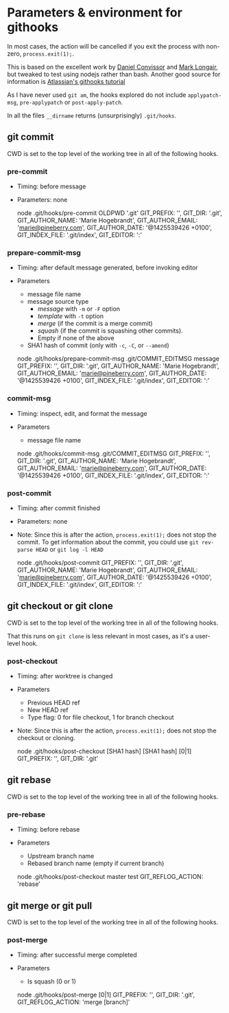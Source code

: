 # Parameters & environment for githooks

In most cases, the action will be cancelled if you exit the process with
non-zero, `process.exit(1);`.

This is based on the excellent work by [Daniel Convissor](http://www.analysisandsolutions.com/code/git-hooks-summary-cheat-sheet.htm)
and [Mark Longair](http://longair.net/blog/2011/04/09/missing-git-hooks-documentation/),
but tweaked to test using nodejs rather than bash. Another good source for
information is [Atlassian's githooks tutorial](https://www.atlassian.com/git/tutorials/git-hooks/local-hooks)

As I have never used `git am`, the hooks explored do not include `applypatch-msg`,
`pre-applypatch` or `post-apply-patch`.

In all the files `__dirname` returns (unsurprisingly) `.git/hooks`.

## git commit
CWD is set to the top level of the working tree in all of the following hooks.

### pre-commit
* Timing: before message
* Parameters: none

    node .git/hooks/pre-commit
    OLDPWD '.git'
    GIT_PREFIX: '',
    GIT_DIR: '.git',
    GIT_AUTHOR_NAME: 'Marie Hogebrandt',
    GIT_AUTHOR_EMAIL: 'marie@pineberry.com',
    GIT_AUTHOR_DATE: '@1425539426 +0100',
    GIT_INDEX_FILE: '.git/index',
    GIT_EDITOR: ':'

### prepare-commit-msg
* Timing: after default message generated, before invoking editor
* Parameters
    * message file name
    * message source type
        * *message* with `-m` or `-F` option
        * *template* with `-t` option
        * *merge* (if the commit is a merge commit)
        * *squash* (if the commit is squashing other commits).
        * Empty if none of the above
    * SHA1 hash of commit (only with `-c`, `-C`, or `--amend`)

    node .git/hooks/prepare-commit-msg .git/COMMIT_EDITMSG message
    GIT_PREFIX: '',
    GIT_DIR: '.git',
    GIT_AUTHOR_NAME: 'Marie Hogebrandt',
    GIT_AUTHOR_EMAIL: 'marie@pineberry.com',
    GIT_AUTHOR_DATE: '@1425539426 +0100',
    GIT_INDEX_FILE: '.git/index',
    GIT_EDITOR: ':'

### commit-msg
* Timing: inspect, edit, and format the message
* Parameters
    * message file name

    node .git/hooks/commit-msg .git/COMMIT_EDITMSG
    GIT_PREFIX: '',
    GIT_DIR: '.git',
    GIT_AUTHOR_NAME: 'Marie Hogebrandt',
    GIT_AUTHOR_EMAIL: 'marie@pineberry.com',
    GIT_AUTHOR_DATE: '@1425539426 +0100',
    GIT_INDEX_FILE: '.git/index',
    GIT_EDITOR: ':'

### post-commit
* Timing: after commit finished
* Parameters: none
* Note: Since this is after the action, `process.exit(1);` does not stop the commit.
    To get information about the commit, you could use `git rev-parse HEAD` or
    `git log -l HEAD`

    node .git/hooks/post-commit
    GIT_PREFIX: '',
    GIT_DIR: '.git',
    GIT_AUTHOR_NAME: 'Marie Hogebrandt',
    GIT_AUTHOR_EMAIL: 'marie@pineberry.com',
    GIT_AUTHOR_DATE: '@1425539426 +0100',
    GIT_INDEX_FILE: '.git/index',
    GIT_EDITOR: ':'

## git checkout or git clone
CWD is set to the top level of the working tree in all of the following hooks.

That this runs on `git clone` is less relevant in most cases, as it's a
user-level hook.

### post-checkout
* Timing: after worktree is changed
* Parameters
    * Previous HEAD ref
    * New HEAD ref
    * Type flag: 0 for file checkout, 1 for branch checkout
* Note: Since this is after the action, `process.exit(1);` does not stop the checkout or cloning.

    node .git/hooks/post-checkout [SHA1 hash] [SHA1 hash] [0|1]
    GIT_PREFIX: '',
    GIT_DIR: '.git'

## git rebase
CWD is set to the top level of the working tree in all of the following hooks.

### pre-rebase
* Timing: before rebase
* Parameters
    * Upstream branch name
    * Rebased branch name (empty if current branch)

    node .git/hooks/post-checkout master test
    GIT_REFLOG_ACTION: 'rebase'

## git merge or git pull
CWD is set to the top level of the working tree in all of the following hooks.

### post-merge
* Timing: after successful merge completed
* Parameters
    * Is squash (0 or 1)

    node .git/hooks/post-merge [0|1]
    GIT_PREFIX: '',
    GIT_DIR: '.git',
    GIT_REFLOG_ACTION: 'merge [branch]'
